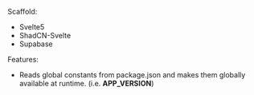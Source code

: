Scaffold:

- Svelte5
- ShadCN-Svelte
- Supabase

Features:

- Reads global constants from package.json and makes them globally available at runtime. (i.e. __APP_VERSION__)